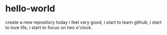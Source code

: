 # hello-world
create a new repository
today i feel very good, i start to learn github, i start to love life, i start to focus on two o'clock.
